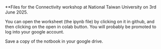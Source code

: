 **Files for the Connectivity workshop at National Taiwan University on 3rd June 2025.

You can open the worksheet (the ipynb file) by clicking on it in github, and then clicking on the open in colab button. You will probably be promoted to log into your google account.

Save a copy of the notbook in your google drive.
